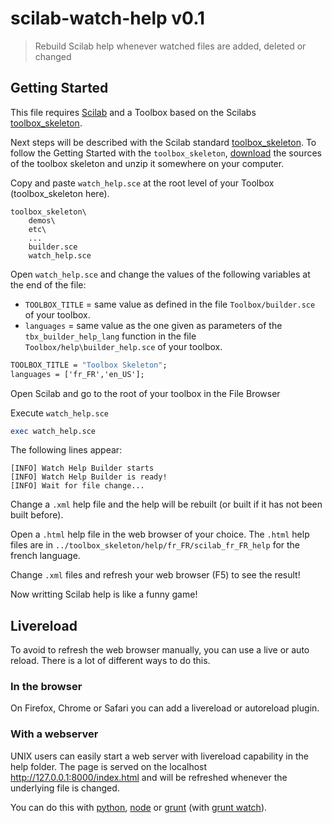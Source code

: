 # scilab-watch-help v0.1

> Rebuild Scilab help whenever watched files are added, deleted or changed

## Getting Started
This file requires [Scilab](http://www.scilab.org/) and a Toolbox based on the Scilabs [toolbox_skeleton](https://atoms.scilab.org/toolboxes/toolbox_skeleton).

Next steps will be described with the Scilab standard [toolbox_skeleton](https://atoms.scilab.org/toolboxes/toolbox_skeleton/5.5.0/files/toolbox_skeleton-5.5.0-1-src.zip). To follow the Getting Started with the `toolbox_skeleton`, [download](https://atoms.scilab.org/toolboxes/toolbox_skeleton/5.5.0/files/toolbox_skeleton-5.5.0-1-src.zip) the sources of the toolbox skeleton and unzip it somewhere on your computer. 

Copy and paste `watch_help.sce` at the root level of your Toolbox (toolbox_skeleton here). 

```
toolbox_skeleton\
    demos\
    etc\
    ...    
    builder.sce
    watch_help.sce
```

Open `watch_help.sce` and change the values of the following variables at the end of the file:
- `TOOLBOX_TITLE` = same value as defined in the file `Toolbox/builder.sce` of your toolbox. 
- `languages` = same value as the one given as parameters of the `tbx_builder_help_lang` function in the file `Toolbox/help\builder_help.sce` of your toolbox.

```scilab
TOOLBOX_TITLE = "Toolbox Skeleton";
languages = ['fr_FR','en_US'];
```

Open Scilab and go to the root of your toolbox in the File Browser

Execute `watch_help.sce`

```scilab
exec watch_help.sce
```

The following lines appear:
```
[INFO] Watch Help Builder starts
[INFO] Watch Help Builder is ready!
[INFO] Wait for file change... 
```

Change a `.xml` help file and the help will be rebuilt (or built if it has not been built before). 

Open a `.html` help file in the web browser of your choice. The `.html` help files are in `../toolbox_skeleton/help/fr_FR/scilab_fr_FR_help` for the french language. 

Change `.xml` files and refresh your web browser (F5) to see the result!

Now writting Scilab help is like a funny game!

## Livereload
To avoid to refresh the web browser manually, you can use a live or auto reload. There is a lot of different ways to do this.

### In the browser
On Firefox, Chrome or Safari you can add a livereload or autoreload plugin.

### With a webserver
UNIX users can easily start a web server with livereload capability in the help folder. The page is served on the localhost http://127.0.0.1:8000/index.html and will be refreshed whenever the underlying file is changed. 

You can do this with [python](https://github.com/lepture/python-livereload), [node](https://github.com/napcs/node-livereload) or [grunt](https://github.com/gruntjs/grunt-contrib-connect) (with [grunt watch](https://github.com/gruntjs/grunt-contrib-watch)). 





